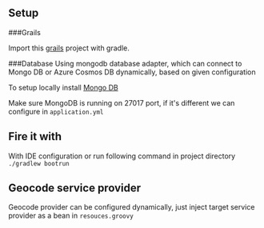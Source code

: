 ## Setup

###Grails

Import this [grails](https://grails.org/download.html) project with gradle.

###Database
Using mongodb database adapter, which can connect to 
Mongo DB or Azure Cosmos DB dynamically, based on 
given configuration

To setup locally install [Mongo DB](https://www.mongodb.com/download-center)

Make sure MongoDB is running on 27017 port, if it's different we can configure in `application.yml`


## Fire it with

With IDE configuration or run following command in project directory `./gradlew bootrun`

##  Geocode service provider 

Geocode provider can be configured dynamically, just inject target service provider as a bean in `resouces.groovy`
